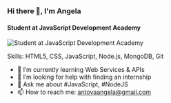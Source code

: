 ### Hi there 👋, I'm Angela
#### Student at JavaScript Development Academy
![Student at JavaScript Development Academy](https://images.creativemarket.com/0.1.0/ps/7599382/580/386/m1/fpnw/wm0/programming-line-art-banner-02-.jpg?1579167779&s=76425686c8d8f45c1bc44c07ae8b370d)


Skills: HTML5, CSS, JavaScript, Node.js, MongoDB, Git

- 🌱 I’m currently learning Web Services & APIs 
- 🤔 I’m looking for help with finding an internship 
- 💬 Ask me about #JavaScript, #NodeJS 
- 📫 How to reach me: antovaangela@gmail.com 
